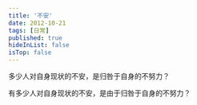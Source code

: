 ```yaml
---
title: '不安'
date: 2012-10-21 
tags: [日常]
published: true
hideInList: false
isTop: false
---
```


多少人对自身现状的不安，是归咎于自身的不努力？

有多少人对自身现状的不安，是由于归咎于自身的不努力？